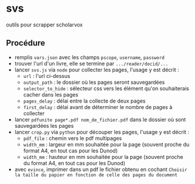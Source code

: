 # svs

outils pour scrapper scholarvox

## Procédure

- remplis `vars.json` avec les champs `pscope`, `username`, `password`
- trouver l'url d'un livre, elle se termine par `.../reader/docid/...`
- lancer `svs.js` via `node` pour collecter les pages, l'usage y est décrit :
  - `url` : l'url ci-dessus
  - `output_path` : le dossier où les pages seront sauvegardées
  - `selector_to_hide` : sélecteur css vers les élément qu'on souhaiterais cacher dans les pages
  - `pages_delay` : délai entre la collecte de deux pages
  - `first_delay` : délai avant de déterminer le nombre de pages à collecter
- lancer `pdfunite page*.pdf nom_de_fichier.pdf` dans le dossier où sont sauvegardées les pages
- lancer `crop.py` via `python` pour découper les pages, l'usage y est décrit :
  - `pdf_file` : chemin vers le pdf multipages
  - `width_mm` : largeur en mm souhaitée pour la page (souvent proche du format A4, en tout cas pour les Dunod)
  - `width_mm` : hauteur en mm souhaitée pour la page (souvent proche du format A4, en tout cas pour les Dunod)
- avec `evince`, imprimer dans un pdf le fichier obtenu en cochant `Choisir la taille du papier en fonction de celle des pages du document`